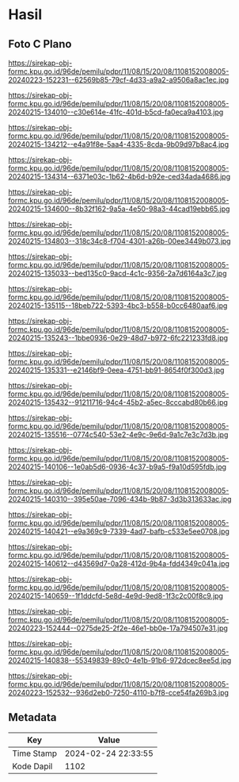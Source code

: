 # Hasil

## Foto C Plano

https://sirekap-obj-formc.kpu.go.id/96de/pemilu/pdpr/11/08/15/20/08/1108152008005-20240223-152231--62569b85-79cf-4d33-a9a2-a9506a8ac1ec.jpg

https://sirekap-obj-formc.kpu.go.id/96de/pemilu/pdpr/11/08/15/20/08/1108152008005-20240215-134010--c30e614e-41fc-401d-b5cd-fa0eca9a4103.jpg

https://sirekap-obj-formc.kpu.go.id/96de/pemilu/pdpr/11/08/15/20/08/1108152008005-20240215-134212--e4a91f8e-5aa4-4335-8cda-9b09d97b8ac4.jpg

https://sirekap-obj-formc.kpu.go.id/96de/pemilu/pdpr/11/08/15/20/08/1108152008005-20240215-134314--6371e03c-1b62-4b6d-b92e-ced34ada4686.jpg

https://sirekap-obj-formc.kpu.go.id/96de/pemilu/pdpr/11/08/15/20/08/1108152008005-20240215-134600--8b32f162-9a5a-4e50-98a3-44cad19ebb65.jpg

https://sirekap-obj-formc.kpu.go.id/96de/pemilu/pdpr/11/08/15/20/08/1108152008005-20240215-134803--318c34c8-f704-4301-a26b-00ee3449b073.jpg

https://sirekap-obj-formc.kpu.go.id/96de/pemilu/pdpr/11/08/15/20/08/1108152008005-20240215-135033--bed135c0-9acd-4c1c-9356-2a7d6164a3c7.jpg

https://sirekap-obj-formc.kpu.go.id/96de/pemilu/pdpr/11/08/15/20/08/1108152008005-20240215-135115--18beb722-5393-4bc3-b558-b0cc6480aaf6.jpg

https://sirekap-obj-formc.kpu.go.id/96de/pemilu/pdpr/11/08/15/20/08/1108152008005-20240215-135243--1bbe0936-0e29-48d7-b972-6fc221233fd8.jpg

https://sirekap-obj-formc.kpu.go.id/96de/pemilu/pdpr/11/08/15/20/08/1108152008005-20240215-135331--e2146bf9-0eea-4751-bb91-8654f0f300d3.jpg

https://sirekap-obj-formc.kpu.go.id/96de/pemilu/pdpr/11/08/15/20/08/1108152008005-20240215-135432--91211716-94c4-45b2-a5ec-8cccabd80b66.jpg

https://sirekap-obj-formc.kpu.go.id/96de/pemilu/pdpr/11/08/15/20/08/1108152008005-20240215-135516--0774c540-53e2-4e9c-9e6d-9a1c7e3c7d3b.jpg

https://sirekap-obj-formc.kpu.go.id/96de/pemilu/pdpr/11/08/15/20/08/1108152008005-20240215-140106--1e0ab5d6-0936-4c37-b9a5-f9a10d595fdb.jpg

https://sirekap-obj-formc.kpu.go.id/96de/pemilu/pdpr/11/08/15/20/08/1108152008005-20240215-140310--395e50ae-7096-434b-9b87-3d3b313633ac.jpg

https://sirekap-obj-formc.kpu.go.id/96de/pemilu/pdpr/11/08/15/20/08/1108152008005-20240215-140421--e9a369c9-7339-4ad7-bafb-c533e5ee0708.jpg

https://sirekap-obj-formc.kpu.go.id/96de/pemilu/pdpr/11/08/15/20/08/1108152008005-20240215-140612--d43569d7-0a28-412d-9b4a-fdd4349c041a.jpg

https://sirekap-obj-formc.kpu.go.id/96de/pemilu/pdpr/11/08/15/20/08/1108152008005-20240215-140659--1f1ddcfd-5e8d-4e9d-9ed8-1f3c2c00f8c9.jpg

https://sirekap-obj-formc.kpu.go.id/96de/pemilu/pdpr/11/08/15/20/08/1108152008005-20240223-152444--0275de25-2f2e-46e1-bb0e-17a794507e31.jpg

https://sirekap-obj-formc.kpu.go.id/96de/pemilu/pdpr/11/08/15/20/08/1108152008005-20240215-140838--55349839-89c0-4e1b-91b6-972dcec8ee5d.jpg

https://sirekap-obj-formc.kpu.go.id/96de/pemilu/pdpr/11/08/15/20/08/1108152008005-20240223-152532--936d2eb0-7250-4110-b7f8-cce54fa269b3.jpg


## Metadata

| Key        | Value               |
| ---------- | ------------------- |
| Time Stamp | 2024-02-24 22:33:55 |
| Kode Dapil | 1102                |



